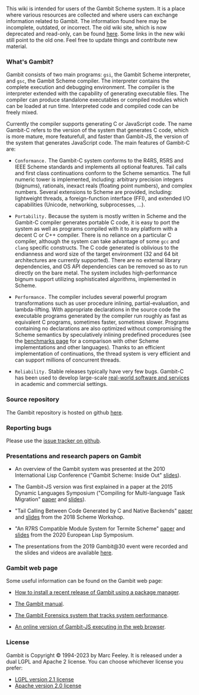 This wiki is intended for users of the Gambit Scheme system.  It is a
place where various resources are collected and where users can
exchange information related to Gambit. The information found here may
be incomplete, outdated, or incorrect. The old wiki site, which is now
deprecated and read-only, can be found
[here](http://gambitscheme.org/wiki/index.php/Main_Page).  Some links
in the new wiki still point to the old one. Feel free to update things
and contribute new material.

### What's Gambit?

Gambit consists of two main programs: `gsi`, the Gambit Scheme
interpreter, and `gsc`, the Gambit Scheme compiler.  The interpreter
contains the complete execution and debugging environment. The
compiler is the interpreter extended with the capability of generating
executable files. The compiler can produce standalone executables or
compiled modules which can be loaded at run time.  Interpreted code
and compiled code can be freely mixed.

Currently the compiler supports generating C or JavaScript code. The
name Gambit-C refers to the version of the system that generates C
code, which is more mature, more featurefull, and faster than
Gambit-JS, the version of the system that generates JavaScript code.
The main features of Gambit-C are:

* `Conformance.` The Gambit-C system conforms to the R4RS, R5RS and
  IEEE Scheme standards and implements all optional features.  Tail
  calls and first class continuations conform to the Scheme semantics.
  The full numeric tower is implemented, including: arbitrary
  precision integers (bignums), rationals, inexact reals (floating
  point numbers), and complex numbers.  Several extensions to Scheme
  are provided, including: lightweight threads, a foreign-function
  interface (FFI), and extended I/O capabilities (Unicode, networking,
  subprocesses, ...).

* `Portability.` Because the system is mostly written in Scheme and
  the Gambit-C compiler generates portable C code, it is easy to port
  the system as well as programs compiled with it to any platform with
  a decent C or C++ compiler.  There is no reliance on a particular C
  compiler, although the system can take advantage of some `gcc` and
  `clang` specific constructs.  The C code generated is oblivious to
  the endianness and word size of the target environment (32 and 64
  bit architectures are currently supported). There are no external
  library dependencies, and OS API dependencies can be removed so as
  to run directly on the bare metal. The system includes
  high-performance bignum support utilizing sophisticated algorithms,
  implemented in Scheme.

* `Performance.` The compiler includes several powerful program
  transformations such as user procedure inlining, partial-evaluation,
  and lambda-lifting.  With appropriate declarations in the source
  code the executable programs generated by the compiler run roughly
  as fast as equivalent C programs, sometimes faster, sometimes
  slower.  Programs containing no declarations are also optimized
  without compromising the Scheme semantics by speculatively inlining
  predefined procedures (see the [benchmarks
  page](https://gambitscheme.org/wiki/index.php?title=Benchmarks) for
  a comparison with other Scheme implementations and other languages).
  Thanks to an efficient implementation of continuations, the thread
  system is very efficient and can support millions of concurrent
  threads.

* `Reliability.` Stable releases typically have very few bugs.
  Gambit-C has been used to develop large-scale [real-world software
  and
  services](https://gambitscheme.org/wiki/index.php?title=Real-world_software_and_services)
  in academic and commercial settings.

### Source repository

The Gambit repository is hosted on github [here](https://github.com/gambit/gambit).

### Reporting bugs

Please use the [issue tracker on github](https://github.com/gambit/gambit/issues).

### Presentations and research papers on Gambit

* An overview of the Gambit system was presented at the 2010
  International Lisp Conference ("Gambit Scheme: Inside Out"
  [slides](http://www.iro.umontreal.ca/~gambit/Gambit-inside-out.pdf)).

* The Gambit-JS version was first explained in a paper at the 2015
  Dynamic Languages Symposium ("Compiling for Multi-language Task
  Migration"
  [paper](http://www-labs.iro.umontreal.ca/~feeley/papers/FeeleyDLS15.pdf)
  and
  [slides](http://www.iro.umontreal.ca/~gambit/migrate-dls15-talk.pdf)).

* "Tail Calling Between Code Generated by C and Native Backends"
  [paper](http://www-labs.iro.umontreal.ca/~feeley/papers/HuberdeauFeeleySFPW18.pdf)
  and [slides](http://www.iro.umontreal.ca/~gambit/SW2018-talk.pdf)
  from the 2018 Scheme Workshop.

* "An R7RS Compatible Module System for Termite Scheme"
  [paper](http://www-labs.iro.umontreal.ca/~feeley/papers/HamelFeeleyELS20.pdf)
  and
  [slides](https://www.european-lisp-symposium.org/static/2020/hamel-feeley-slides.pdf)
  from the 2020 European Lisp Symposium.

* The presentations from the 2019 Gambit@30 event were recorded and
  the slides and videos are available
  [here](https://github.com/gambit/gambit-at-30).

### Gambit web page

Some useful information can be found on the Gambit web page:

* [How to install a recent release of Gambit using a package manager](https://gambitscheme.org/latest/).

* [The Gambit manual](https://gambitscheme.org/latest/manual/).

* [The Gambit Forensics system that tracks system performance](https://forensics.gambitscheme.org).

* [An online version of Gambit-JS executing in the web browser](https://try.gambitscheme.org).

### License

Gambit is Copyright &copy; 1994-2023 by Marc Feeley.
It is released under a dual LGPL and Apache 2 license. You
can choose whichever license you prefer:

* [LGPL version 2.1 license](https://www.gnu.org/licenses/old-licenses/lgpl-2.1.html)
* [Apache version 2.0 license](http://www.apache.org/licenses/LICENSE-2.1.html)
